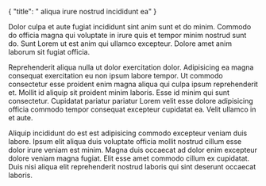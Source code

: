 {
  "title": " aliqua irure nostrud incididunt ea"
}

Dolor culpa et aute fugiat incididunt sint anim sunt et do minim. Commodo do officia magna qui voluptate in irure quis et tempor minim nostrud sunt do. Sunt Lorem ut est anim qui ullamco excepteur. Dolore amet anim laborum sit fugiat officia.

Reprehenderit aliqua nulla ut dolor exercitation dolor. Adipisicing ea magna consequat exercitation eu non ipsum labore tempor. Ut commodo consectetur esse proident enim magna aliqua qui culpa ipsum reprehenderit et. Mollit id aliquip sit proident minim laboris. Esse id minim qui sunt consectetur. Cupidatat pariatur pariatur Lorem velit esse dolore adipisicing officia commodo tempor consequat excepteur cupidatat ea. Velit ullamco in et aute.

Aliquip incididunt do est est adipisicing commodo excepteur veniam duis labore. Ipsum elit aliqua duis voluptate officia mollit nostrud cillum esse dolor irure veniam est minim. Magna duis occaecat ad dolor enim excepteur dolore veniam magna fugiat. Elit esse amet commodo cillum ex cupidatat. Duis nisi aliqua elit reprehenderit nostrud laboris qui sint deserunt occaecat laboris.